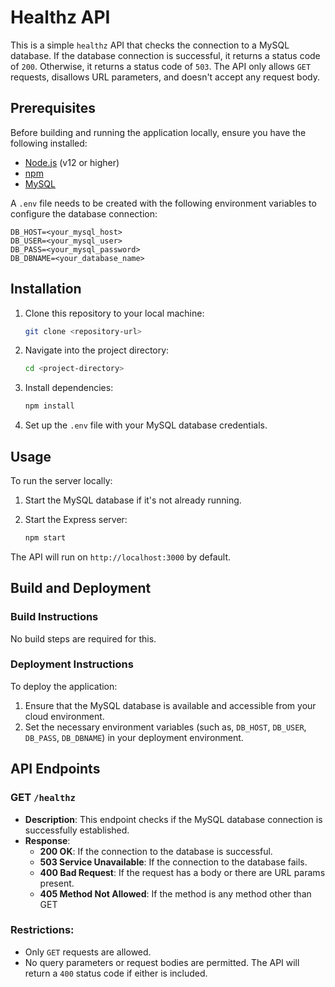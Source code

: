 # Healthz API

This is a simple `healthz` API that checks the connection to a MySQL database. If the database connection is successful, it returns a status code of `200`. Otherwise, it returns a status code of `503`. The API only allows `GET` requests, disallows URL parameters, and doesn't accept any request body.

## Prerequisites

Before building and running the application locally, ensure you have the following installed:

- [Node.js](https://nodejs.org/en/download/) (v12 or higher)
- [npm](https://www.npmjs.com/get-npm)
- [MySQL](https://dev.mysql.com/downloads/mysql/)

A `.env` file needs to be created with the following environment variables to configure the database connection:

```
DB_HOST=<your_mysql_host>
DB_USER=<your_mysql_user>
DB_PASS=<your_mysql_password>
DB_DBNAME=<your_database_name>
```

## Installation

1. Clone this repository to your local machine:

    ```bash
    git clone <repository-url>
    ```

2. Navigate into the project directory:

    ```bash
    cd <project-directory>
    ```

3. Install dependencies:

    ```bash
    npm install
    ```

4. Set up the `.env` file with your MySQL database credentials.

## Usage

To run the server locally:

1. Start the MySQL database if it's not already running.

2. Start the Express server:

    ```bash
    npm start
    ```

The API will run on `http://localhost:3000` by default.

## Build and Deployment

### Build Instructions

No build steps are required for this.

### Deployment Instructions

To deploy the application:

1. Ensure that the MySQL database is available and accessible from your cloud environment.
2. Set the necessary environment variables (such as, `DB_HOST`, `DB_USER`, `DB_PASS`, `DB_DBNAME`) in your deployment environment.

## API Endpoints

### GET `/healthz`

- **Description**: This endpoint checks if the MySQL database connection is successfully established.
- **Response**:
  - **200 OK**: If the connection to the database is successful.
  - **503 Service Unavailable**: If the connection to the database fails.
  - **400 Bad Request**: If the request has a body or there are URL params present.
  - **405 Method Not Allowed**: If the method is any method other than GET

### Restrictions:
- Only `GET` requests are allowed.
- No query parameters or request bodies are permitted. The API will return a `400` status code if either is included.